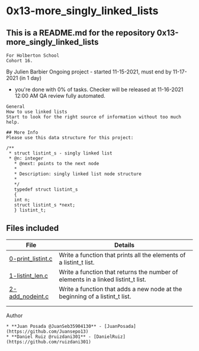 # 0x13-more_singly_linked_lists

## This is a README.md for the repository 0x13-more_singly_linked_lists

```
For Holberton School
Cohort 16.
```

 By Julien Barbier
 Ongoing project - started 11-15-2021, must end by 11-17-2021 (in 1 day)
 - you're done with 0% of tasks.
 Checker will be released at 11-16-2021 12:00 AM
 QA review fully automated.

```
General
How to use linked lists
Start to look for the right source of information without too much help.

```

```
## More Info
Please use this data structure for this project:

/**
 * struct listint_s - singly linked list
 * @n: integer
   * @next: points to the next node
   *
   * Description: singly linked list node structure
   *
   */
   typedef struct listint_s
   {
   int n;
   struct listint_s *next;
   } listint_t;
```
## Files included

| File                 | Details                                    |
|--------------------- | ------------------------------------------ |
| [0-print_listint.c](./a) |Write a function that prints all the elements of a listint_t list.  |
| [1-listint_len.c](./b)   | Write a function that returns the number of elements in a linked listint_t list.               |
| [2-add_nodeint.c](./c)   | Write a function that adds a new node at the beginning of a listint_t list.                |
| [](./) |            |
| [](./) | 	      |

Author
```
* **Juan Posada @JuanSeb35904130** - [JuanPosada](https://github.com/Juansepo13)
* **Daniel Ruiz @ruizdani301** - [DanielRuiz](https://github.com/ruizdani301)
```
